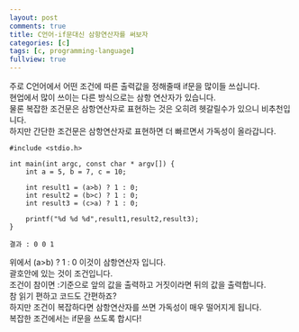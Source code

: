 ```yaml
---
layout: post
comments: true
title: C언어-if문대신 삼항연산자를 써보자
categories: [c]
tags: [c, programming-language]
fullview: true
---
```

주로 C언어에서 어떤 조건에 따른 출력값을 정해줄때 if문을 많이들 쓰십니다.  
현업에서 많이 쓰이는 다른 방식으로는 삼항 연산자가 있습니다.  
물론 복잡한 조건문은 삼항연산자로 표현하는 것은 오히려 헷갈릴수가 있으니 비추천입니다.  
하지만 간단한 조건문은 삼항연산자로 표현하면 더 빠르면서 가독성이 올라갑니다.  
```
#include <stdio.h>

int main(int argc, const char * argv[]) {
    int a = 5, b = 7, c = 10;

    int result1 = (a>b) ? 1 : 0;
    int result2 = (b>c) ? 1 : 0;
    int result3 = (c>a) ? 1 : 0;

    printf("%d %d %d",result1,result2,result3);
}

결과 : 0 0 1
```
위에서 (a>b) ? 1 : 0 이것이 삼항연산자 입니다.  
괄호안에 있는 것이 조건입니다.  
조건이 참이면 :기준으로 앞의 값을 출력하고 거짓이라면 뒤의 값을 출력합니다.  
참 읽기 편하고 코드도 간편하죠?  
하지만 조건이 복잡하다면 삼항연산자를 쓰면 가독성이 매우 떨어지게 됩니다.  
복잡한 조건에서는 if문을 쓰도록 합시다!
